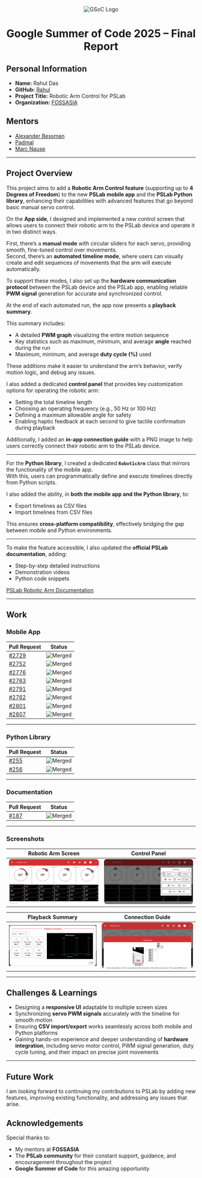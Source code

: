 <p align="center">
  <img src="https://summerofcode.withgoogle.com/assets/media/logo.svg" alt="GSoC Logo" width="800"/>
</p>

<h1 align="center">Google Summer of Code 2025 – Final Report</h1>

## Personal Information
- **Name:** Rahul Das
- **GitHub:** [Rahul](https://github.com/rahul31124)  
- **Project Title:** Robotic Arm Control for PSLab
- **Organization:** [FOSSASIA](https://github.com/fossasia)  

## Mentors
- [Alexander Bessman](https://github.com/bessman)
- [Padmal](https://github.com/CloudyPadmal)
- [Marc Nause](https://github.com/marcnause)

---
## Project Overview
This project aims to add a **Robotic Arm Control feature** (supporting up to **4 Degrees of Freedom**) to the new **PSLab mobile app** and the **PSLab Python library**, enhancing their capabilities with advanced features that go beyond basic manual servo control.


On the **App side**, I designed and implemented a new control screen that allows users to connect their robotic arm to the PSLab device and operate it in two distinct ways.  

First, there’s a **manual mode** with circular sliders for each servo, providing smooth, fine-tuned control over movements.  
Second, there’s an **automated timeline mode**, where users can visually create and edit sequences of movements that the arm will execute automatically.  

To support these modes, I also set up the **hardware communication protocol** between the PSLab device and the PSLab app, enabling reliable **PWM signal** generation for accurate and synchronized control.  

At the end of each automated run, the app now presents a **playback summary**.  
 
This summary includes:
  - A detailed **PWM graph** visualizing the entire motion sequence
  - Key statistics such as maximum, minimum, and average **angle** reached during the run
  - Maximum, minimum, and average **duty cycle (%)** used


These additions make it easier to understand the arm’s behavior, verify motion logic, and debug any issues.

I also added a dedicated **control panel** that provides key customization options for operating the robotic arm:
- Setting the total timeline length
- Choosing an operating frequency (e.g., 50 Hz or 100 Hz)
- Defining a maximum allowable angle for safety
- Enabling haptic feedback at each second to give tactile confirmation during playback

Additionally, I added an **in-app connection guide** with a PNG image to help users correctly connect their robotic arm to the PSLab device.

---

For the **Python library**, I created a dedicated **`RoboticArm`** class that mirrors the functionality of the mobile app.  
With this, users can programmatically define and execute timelines directly from Python scripts.  

I also added the ability, in **both the mobile app and the Python library**, to:
- Export timelines as CSV files
- Import timelines from CSV files  

This ensures **cross-platform compatibility**, effectively bridging the gap between mobile and Python environments.

---

To make the feature accessible, I also updated the **official PSLab documentation**, adding:
  - Step-by-step detailed instructions
  - Demonstration videos
  - Python code snippets
    
[PSLab Robotic Arm Documentation](https://docs.pslab.io/tutorials/roboticarm)

---


## Work 

### Mobile App 
| Pull Request | Status |
| ------------ | ------ |
| [#2729](https://github.com/fossasia/pslab-app/pull/2729) | ![Merged](https://img.shields.io/badge/Merged-6f42c1?style=flat-square&logo=github&logoColor=white) |
| [#2752](https://github.com/fossasia/pslab-app/pull/2752) | ![Merged](https://img.shields.io/badge/Merged-6f42c1?style=flat-square&logo=github&logoColor=white) |
| [#2776](https://github.com/fossasia/pslab-app/pull/2776) | ![Merged](https://img.shields.io/badge/Merged-6f42c1?style=flat-square&logo=github&logoColor=white) |
| [#2763](https://github.com/fossasia/pslab-app/pull/2763) | ![Merged](https://img.shields.io/badge/Merged-6f42c1?style=flat-square&logo=github&logoColor=white) |
| [#2791](https://github.com/fossasia/pslab-app/pull/2791) | ![Merged](https://img.shields.io/badge/Merged-6f42c1?style=flat-square&logo=github&logoColor=white) |
| [#2762](https://github.com/fossasia/pslab-app/pull/2762) | ![Merged](https://img.shields.io/badge/Merged-6f42c1?style=flat-square&logo=github&logoColor=white) |
| [#2801](https://github.com/fossasia/pslab-app/pull/2801) | ![Merged](https://img.shields.io/badge/Merged-6f42c1?style=flat-square&logo=github&logoColor=white) |
| [#2807](https://github.com/fossasia/pslab-app/pull/2807) | ![Merged](https://img.shields.io/badge/Merged-6f42c1?style=flat-square&logo=github&logoColor=white) |

---

### Python Library
| Pull Request | Status |
| ------------ | ------ |
| [#255](https://github.com/fossasia/pslab-python/pull/255) | ![Merged](https://img.shields.io/badge/Merged-6f42c1?style=flat-square&logo=github&logoColor=white) |
| [#256](https://github.com/fossasia/pslab-python/pull/256) | ![Merged](https://img.shields.io/badge/Merged-6f42c1?style=flat-square&logo=github&logoColor=white) |

---

### Documentation
| Pull Request | Status |
| ------------ | ------ |
| [#187](https://github.com/fossasia/pslab-documentation/pull/187) | ![Merged](https://img.shields.io/badge/Merged-6f42c1?style=flat-square&logo=github&logoColor=white) |




---
### Screenshots

| **Robotic Arm Screen** | **Control Panel** |
|------------------------|-------------------|
| ![](screenshots/img_robotic_arm.png) | ![](screenshots/img_robotic_arm_controls.png) |

| **Playback Summary** | **Connection Guide** |
|----------------------|----------------------|
| ![](screenshots/summary.png) | ![](screenshots/robotic_arm_guide.png) |



---
## Challenges & Learnings
- Designing a **responsive UI** adaptable to multiple screen sizes
- Synchronizing **servo PWM signals** accurately with the timeline for smooth motion
- Ensuring **CSV import/export** works seamlessly across both mobile and Python platforms
- Gaining hands-on experience and deeper understanding of **hardware integration**, including servo motor control, PWM signal generation, duty cycle tuning, and their impact on precise joint movements

---
## Future Work
I am looking forward to continuing my contributions to PSLab by adding new features, improving existing functionality, and addressing any issues that arise.

## Acknowledgements
Special thanks to:
- My mentors at **FOSSASIA**
- The **PSLab community** for their constant support, guidance, and encouragement throughout the project
- **Google Summer of Code** for this amazing opportunity

